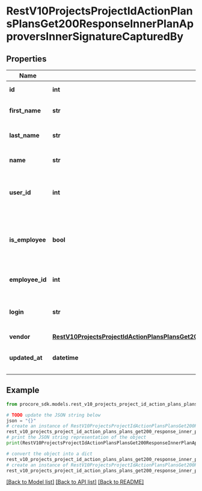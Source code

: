# RestV10ProjectsProjectIdActionPlansPlansGet200ResponseInnerPlanApproversInnerSignatureCapturedBy


## Properties

Name | Type | Description | Notes
------------ | ------------- | ------------- | -------------
**id** | **int** | Party Person ID | [optional] 
**first_name** | **str** | First name of the Party Person | [optional] 
**last_name** | **str** | Last name of the Party Person | [optional] 
**name** | **str** | Full name of the Party Person | [optional] 
**user_id** | **int** | User ID associated with the Party Person | [optional] 
**is_employee** | **bool** | Indicates whether Party is an Employee of the current Company | [optional] 
**employee_id** | **int** | Employee ID of the Party | [optional] 
**login** | **str** | User Login associated with the Party Person | [optional] 
**vendor** | [**RestV10ProjectsProjectIdActionPlansPlansGet200ResponseInnerPlanApproversInnerSignatureCapturedByVendor**](RestV10ProjectsProjectIdActionPlansPlansGet200ResponseInnerPlanApproversInnerSignatureCapturedByVendor.md) |  | [optional] 
**updated_at** | **datetime** | Time capture by was updated | [optional] 

## Example

```python
from procore_sdk.models.rest_v10_projects_project_id_action_plans_plans_get200_response_inner_plan_approvers_inner_signature_captured_by import RestV10ProjectsProjectIdActionPlansPlansGet200ResponseInnerPlanApproversInnerSignatureCapturedBy

# TODO update the JSON string below
json = "{}"
# create an instance of RestV10ProjectsProjectIdActionPlansPlansGet200ResponseInnerPlanApproversInnerSignatureCapturedBy from a JSON string
rest_v10_projects_project_id_action_plans_plans_get200_response_inner_plan_approvers_inner_signature_captured_by_instance = RestV10ProjectsProjectIdActionPlansPlansGet200ResponseInnerPlanApproversInnerSignatureCapturedBy.from_json(json)
# print the JSON string representation of the object
print(RestV10ProjectsProjectIdActionPlansPlansGet200ResponseInnerPlanApproversInnerSignatureCapturedBy.to_json())

# convert the object into a dict
rest_v10_projects_project_id_action_plans_plans_get200_response_inner_plan_approvers_inner_signature_captured_by_dict = rest_v10_projects_project_id_action_plans_plans_get200_response_inner_plan_approvers_inner_signature_captured_by_instance.to_dict()
# create an instance of RestV10ProjectsProjectIdActionPlansPlansGet200ResponseInnerPlanApproversInnerSignatureCapturedBy from a dict
rest_v10_projects_project_id_action_plans_plans_get200_response_inner_plan_approvers_inner_signature_captured_by_from_dict = RestV10ProjectsProjectIdActionPlansPlansGet200ResponseInnerPlanApproversInnerSignatureCapturedBy.from_dict(rest_v10_projects_project_id_action_plans_plans_get200_response_inner_plan_approvers_inner_signature_captured_by_dict)
```
[[Back to Model list]](../README.md#documentation-for-models) [[Back to API list]](../README.md#documentation-for-api-endpoints) [[Back to README]](../README.md)


